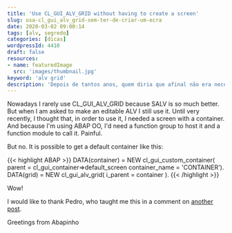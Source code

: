 ```yaml
---
title: 'Use CL_GUI_ALV_GRID without having to create a screen'
slug: usa-cl_gui_alv_grid-sem-ter-de-criar-um-ecra
date: 2020-03-02 09:00:14
tags: [alv, segredo]
categories: [dicas]
wordpressId: 4410
draft: false
resources:
- name: featuredImage
  src: 'images/thumbnail.jpg'
keyword: 'alv grid'
description: 'Depois de tantos anos, quem diria que afinal não era necessário criar um ecrã e um container para poder usar a CL_GUI_ALV_GRID.'
---
```

Nowadays I rarely use CL_GUI_ALV_GRID because SALV is so much better. But when I am asked to make an editable ALV I still use it. Until very recently, I thought that, in order to use it, I needed a screen with a container. And because I'm using ABAP OO, I'd need a function group to host it and a function module to call it. Painful.
<!--more-->

But no. It is possible to get a default container like this:


{{< highlight ABAP >}}
DATA(container) =
  NEW cl_gui_custom_container(
    parent =  cl_gui_container=>default_screen
    container_name = 'CONTAINER').
DATA(grid) = NEW cl_gui_alv_grid( i_parent = container ).
{{< /highlight >}}

Wow!

I would like to thank Pedro, who taught me this in a comment on [another post][1].

Greetings from Abapinho

   [1]: https://abapinho.com/en/2020/03/usa-cl_gui_alv_grid-sem-ter-de-criar-um-ecra/
